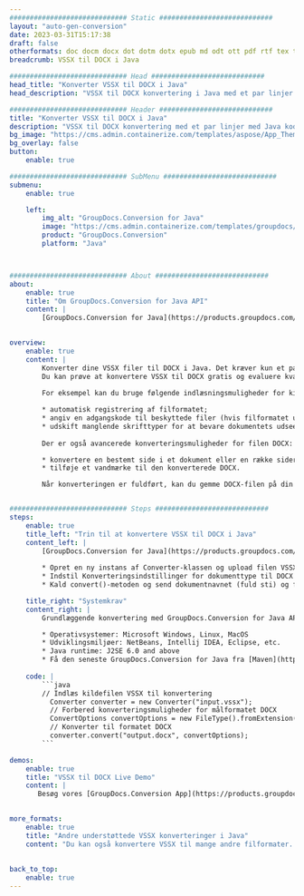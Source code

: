 ```yaml
---
############################# Static ############################
layout: "auto-gen-conversion"
date: 2023-03-31T15:17:38
draft: false
otherformats: doc docm docx dot dotm dotx epub md odt ott pdf rtf tex txt vdx vsdm vsdx vssm vssx vstm vstx vsx vtx xps
breadcrumb: VSSX til DOCX i Java

############################# Head ############################
head_title: "Konverter VSSX til DOCX i Java"
head_description: "VSSX til DOCX konvertering i Java med et par linjer kode. Konverter over 160 filformater ved hjælp af GroupDocs dokumentkonverterings-API for Java"

############################# Header ############################
title: "Konverter VSSX til DOCX i Java"
description: "VSSX til DOCX konvertering med et par linjer med Java kode"
bg_image: "https://cms.admin.containerize.com/templates/aspose/App_Themes/V3/images/bg/header1.png"
bg_overlay: false
button:
    enable: true

############################# SubMenu ############################
submenu:
    enable: true

    left:
        img_alt: "GroupDocs.Conversion for Java"
        image: "https://cms.admin.containerize.com/templates/groupdocs/images/product-logos/90x90-noborder/groupdocs-conversion-java.png"
        product: "GroupDocs.Conversion"
        platform: "Java"



############################# About ############################
about:
    enable: true
    title: "Om GroupDocs.Conversion for Java API"
    content: |
        [GroupDocs.Conversion for Java](https://products.groupdocs.com/conversion/java/) er en avanceret filformatkonverterings-API til konvertering mellem populære billed- og dokumentformater såsom Microsoft Office, OpenDocument, PDF, HTML, e-mail, CAD. og meget mere med blot et par linjer kode. Den native API registrerer automatisk formaterne af de originale dokumenter og tilbyder mange muligheder for at tilpasse de konverterede dokumenter. Sammen med funktionen til at udtrække information fra et dokument, understøtter den også caching af konverteringsresultaterne til den lokale disk som standard. Enhver form for cachelagring kan dog understøttes ved at implementere de passende grænseflader - Amazon S3, Dropbox, Google Drive, Windows Azure, Reddis eller andre.
    

overview:
    enable: true
    content: |
        Konverter dine VSSX filer til DOCX i Java. Det kræver kun et par linjer med Java kode på enhver platform efter eget valg, såsom Windows, Linux, macOS.
        Du kan prøve at konvertere VSSX til DOCX gratis og evaluere kvaliteten af ​​konverteringsresultaterne. Sammen med simple filkonverteringsscripts kan du prøve mere sofistikerede muligheder for at indlæse VSSX-kildefilen og gemme DOCX-outputtet. 
        
        For eksempel kan du bruge følgende indlæsningsmuligheder for kilden VSSX:

        * automatisk registrering af filformatet;
        * angiv en adgangskode til beskyttede filer (hvis filformatet understøtter det);
        * udskift manglende skrifttyper for at bevare dokumentets udseende.
        
        Der er også avancerede konverteringsmuligheder for filen DOCX:

        * konvertere en bestemt side i et dokument eller en række sider;
        * tilføje et vandmærke til den konverterede DOCX.

        Når konverteringen er fuldført, kan du gemme DOCX-filen på din lokale filsti eller på et tredjepartslager såsom FTP, Amazon S3, Google Drive, Dropbox osv. Bemærk venligst - for at konvertere VSSX til DOCX, behøver du ikke installere yderligere software, såsom MS Office, Open Office, Adobe Acrobat Reader osv.


############################# Steps ############################
steps:
    enable: true
    title_left: "Trin til at konvertere VSSX til DOCX i Java"
    content_left: |
        [GroupDocs.Conversion for Java](https://products.groupdocs.com/conversion/java/) giver udviklere mulighed for nemt at konvertere VSSX fil til DOCX med et par linjer kode.
        
        * Opret en ny instans af Converter-klassen og upload filen VSSX med den fulde sti
        * Indstil Konverteringsindstillinger for dokumenttype til DOCX
        * Kald convert()-metoden og send dokumentnavnet (fuld sti) og formatet (DOCX) som en parameter

    title_right: "Systemkrav"
    content_right: |
        Grundlæggende konvertering med GroupDocs.Conversion for Java API kan udføres med blot et par linjer kode. Vores API'er understøttes på alle større platforme og operativsystemer. Før du udfører koden nedenfor, skal du sørge for, at du har følgende forudsætninger installeret på dit system.

        * Operativsystemer: Microsoft Windows, Linux, MacOS
        * Udviklingsmiljøer: NetBeans, Intellij IDEA, Eclipse, etc.
        * Java runtime: J2SE 6.0 and above
        * Få den seneste GroupDocs.Conversion for Java fra [Maven](https://repository.groupdocs.com/webapp/#/artifacts/browse/tree/General/repo/com/groupdocs/groupdocs-conversion)
         
    code: |
        ```java    
        // Indlæs kildefilen VSSX til konvertering
          Converter converter = new Converter("input.vssx");
          // Forbered konverteringsmuligheder for målformatet DOCX
          ConvertOptions convertOptions = new FileType().fromExtension("docx").getConvertOptions();
          // Konverter til formatet DOCX
          converter.convert("output.docx", convertOptions);
        ```

demos:
    enable: true
    title: "VSSX til DOCX Live Demo"
    content: |
       Besøg vores [GroupDocs.Conversion App](https://products.groupdocs.app/conversion/family) websted, og prøv VSSX til DOCX konvertering nu. Den gratis demo har følgende fordele
          

more_formats:
    enable: true
    title: "Andre understøttede VSSX konverteringer i Java"
    content: "Du kan også konvertere VSSX til mange andre filformater. Se venligst listen nedenfor."
       
       
back_to_top:
    enable: true
---
```

